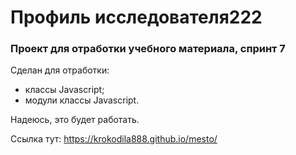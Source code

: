 # **Профиль исследователя222**
### **Проект для отработки учебного материала, спринт 7**

Сделан для отработки:
* классы Javascript;
* модули классы Javascript.

Надеюсь, это будет работать.

Ссылка тут: https://krokodila888.github.io/mesto/
